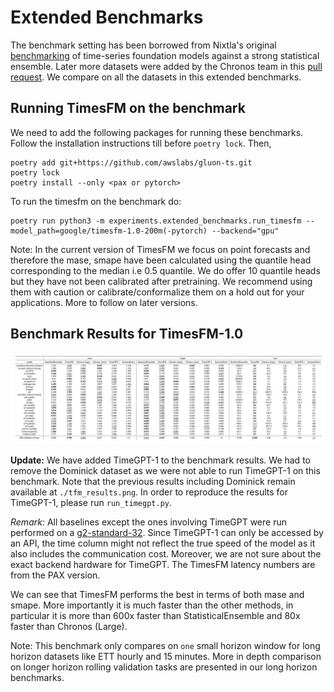 # Extended Benchmarks

The benchmark setting has been borrowed from Nixtla's original [benchmarking](https://github.com/AzulGarza/nixtla/tree/main/experiments/amazon-chronos) of time-series foundation models against a strong statistical ensemble. Later more datasets were added by the Chronos team in this [pull request](https://github.com/shchur/nixtla/tree/chronos-full-eval/experiments/amazon-chronos). We compare on all the datasets in this extended benchmarks.


## Running TimesFM on the benchmark

We need to add the following packages for running these benchmarks. Follow the installation instructions till before `poetry lock`. Then,

```
poetry add git+https://github.com/awslabs/gluon-ts.git
poetry lock
poetry install --only <pax or pytorch>
```

To run the timesfm on the benchmark do:

```
poetry run python3 -m experiments.extended_benchmarks.run_timesfm --model_path=google/timesfm-1.0-200m(-pytorch) --backend="gpu"
```


Note: In the current version of TimesFM we focus on point forecasts and therefore the mase, smape have been calculated using the quantile head corresponding to the median i.e 0.5 quantile. We do offer 10 quantile heads but they have not been calibrated after pretraining. We recommend using them with caution or calibrate/conformalize them on a hold out for your applications. More to follow on later versions.

## Benchmark Results for TimesFM-1.0

![Benchmark Results Table](./tfm_extended_new.png)

__Update:__ We have added TimeGPT-1 to the benchmark results. We had to remove the Dominick dataset as we were not able to run TimeGPT-1 on this benchmark. Note that the previous results including Dominick remain available at `./tfm_results.png`. In order to reproduce the results for TimeGPT-1, please run `run_timegpt.py`.

_Remark:_ All baselines except the ones involving TimeGPT were run performed on a [g2-standard-32](https://cloud.google.com/compute/docs/gpus). Since TimeGPT-1 can only be accessed by an API, the time column might not reflect the true speed of the model as it also includes the communication cost. Moreover, we are not sure about the exact backend hardware for TimeGPT. The TimesFM latency numbers are from the PAX version.

We can see that TimesFM performs the best in terms of both mase and smape. More importantly it is much faster than the other methods, in particular it is more than 600x faster than StatisticalEnsemble and 80x faster than Chronos (Large).

Note: This benchmark only compares on `one` small horizon window for long horizon datasets like ETT hourly and 15 minutes. More in depth comparison on longer horizon rolling validation tasks are presented in our long horizon benchmarks.